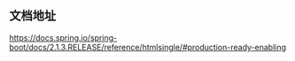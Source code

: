 
## 文档地址
https://docs.spring.io/spring-boot/docs/2.1.3.RELEASE/reference/htmlsingle/#production-ready-enabling
